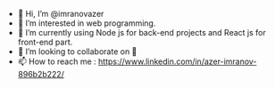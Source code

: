 - 👋 Hi, I’m @imranovazer
- 👀 I’m interested in web programming.
- 🌱 I’m currently using Node js for back-end projects and React js for front-end part.
- 💞️ I’m looking to collaborate on 👀
- 📫 How to reach me : https://www.linkedin.com/in/azer-imranov-896b2b222/

<!---
imranovazer/imranovazer is a ✨ special ✨ repository because its `README.md` (this file) appears on your GitHub profile.
You can click the Preview link to take a look at your changes.
--->
